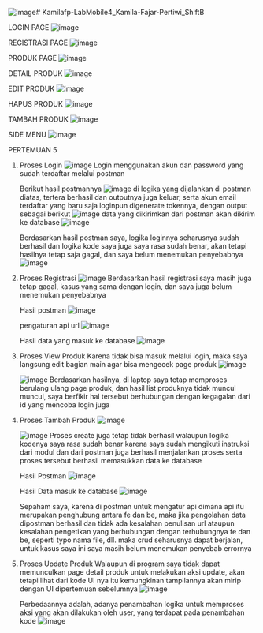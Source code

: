 ![image](https://github.com/user-attachments/assets/4ef5845d-8b55-433d-9f4b-1c848c807ce3)# Kamilafp-LabMobile4_Kamila-Fajar-Pertiwi_ShiftB

LOGIN PAGE
![image](https://github.com/user-attachments/assets/d162e569-e81f-466d-a7b8-54d2aefce36e)


REGISTRASI PAGE
![image](https://github.com/user-attachments/assets/c803490b-4554-4593-b6d4-f9b4ea731162)


PRODUK PAGE
![image](https://github.com/user-attachments/assets/eb9a51fa-f450-4796-bf14-66523df33b53)


DETAIL PRODUK
![image](https://github.com/user-attachments/assets/df5fbf1b-a7d8-4fd8-bfa9-96cf31adf423)


EDIT PRODUK
![image](https://github.com/user-attachments/assets/5256da08-8b54-434e-aa16-341e232469a5)


HAPUS PRODUK
![image](https://github.com/user-attachments/assets/6f6e40ca-5416-4fe2-876f-edda7a450d95)


TAMBAH PRODUK
![image](https://github.com/user-attachments/assets/d07b7ce5-ef30-4fa5-b8b4-5c1ce1e36fe6)


SIDE MENU
![image](https://github.com/user-attachments/assets/b3cfac0e-a207-48f1-961f-7f286aa5ec52)




PERTEMUAN 5
1. Proses Login
   ![image](https://github.com/user-attachments/assets/a20753f4-1e63-44f0-984b-603f346aa91f)
   Login menggunakan akun dan password yang sudah terdaftar melalui postman

   Berikut hasil postmannya
   ![image](https://github.com/user-attachments/assets/97282b85-9b29-4e33-99d0-412e37138db5)
   di logika yang dijalankan di postman diatas, tertera berhasil dan outputnya juga keluar, serta akun email terdaftar yang baru saja loginpun digenerate tokennya, dengan output sebagai berikut
   ![image](https://github.com/user-attachments/assets/aaa5230d-7ed8-4391-913b-ed018c6e4f30)
   data yang dikirimkan dari postman akan dikirim ke database
   ![image](https://github.com/user-attachments/assets/414ba887-1fc1-4e13-8537-47bd196fcd45)

   Berdasarkan hasil postman saya, logika loginnya seharusnya sudah berhasil dan logika kode saya juga saya rasa sudah benar, akan tetapi hasilnya tetap saja gagal, dan saya belum menemukan penyebabnya
   ![image](https://github.com/user-attachments/assets/6fc0dc04-bf97-491d-acd0-8bb1370ee77d)
2. Proses Registrasi
   ![image](https://github.com/user-attachments/assets/77ab56d9-b272-49a7-9fe4-5a25394e0c32)
   Berdasarkan hasil registrasi saya masih juga tetap gagal, kasus yang sama dengan login, dan saya juga belum menemukan penyebabnya

   Hasil postman
   ![image](https://github.com/user-attachments/assets/5c544822-1c23-446d-bb4a-27b58f11e02c)

   pengaturan api url
   ![image](https://github.com/user-attachments/assets/4968eb25-98a7-4de2-97b8-337adf14dd12)

   Hasil data yang masuk ke database
   ![image](https://github.com/user-attachments/assets/bb465fd5-1846-45c0-b3b3-416952e90829)
3. Proses View Produk
   Karena tidak bisa masuk melalui login, maka saya langsung edit bagian main agar bisa mengecek page produk
   ![image](https://github.com/user-attachments/assets/5efac8f8-d9c6-4e7a-85ca-547693a5ec5d)

   ![image](https://github.com/user-attachments/assets/de0a552c-5666-427e-bd8c-fe2c0613b8dd)
   Berdasarkan hasilnya, di laptop saya tetap memproses berulang ulang page produk, dan hasil list produknya tidak muncul muncul, saya berfikir hal tersebut berhubungan dengan kegagalan dari id yang mencoba login juga
4. Proses Tambah Produk
   ![image](https://github.com/user-attachments/assets/a7704b24-c946-4592-8800-c9104c50927e)

   ![image](https://github.com/user-attachments/assets/91f90640-2866-4ef4-ab92-ec5f272ed7cb)
   Proses create juga tetap tidak berhasil walaupun logika kodenya saya rasa sudah benar karena saya sudah mengikuti instruksi dari modul dan dari postman juga berhasil menjalankan proses serta proses tersebut berhasil memasukkan data ke database

   Hasil Postman
   ![image](https://github.com/user-attachments/assets/b2c6ee86-4ee3-4a06-8c38-4acee4e3d187)

   Hasil Data masuk ke database
   ![image](https://github.com/user-attachments/assets/5007a676-f34e-4c2b-ae64-fa644ba4368e)

   Sepaham saya, karena di postman untuk mengatur api dimana api itu merupakan penghubung antara fe dan be, maka jika pengolahan data dipostman berhasil dan tidak ada kesalahan penulisan url ataupun kesalahan pengetikan yang berhubungan dengan terhubungnya fe dan be, seperti typo nama file, dll. maka crud seharusnya dapat berjalan, untuk kasus saya ini saya masih belum menemukan penyebab errornya

5. Proses Update Produk
   Walaupun di program saya tidak dapat memunculkan page detail produk untuk melakukan aksi update, akan tetapi lihat dari kode UI nya itu kemungkinan tampilannya akan mirip dengan UI dipertemuan sebelumnya
   ![image](https://github.com/user-attachments/assets/5256da08-8b54-434e-aa16-341e232469a5)

   Perbedaannya adalah, adanya penambahan logika untuk memproses aksi yang akan dilakukan oleh user, yang terdapat pada penambahan kode
   ![image](https://github.com/user-attachments/assets/dc95f99d-d6ee-4d02-9238-3f4f9f9d2c64)

   
   
   


   
